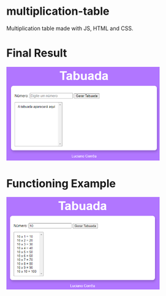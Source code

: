 # multiplication-table
Multiplication table made with JS, HTML and CSS.

# Final Result
<p float="left">
<img src="Final Result.png" width="400" />
</p>

# Functioning Example
<p float="left">
<img src="Example.png" width="400" />
</p>
